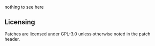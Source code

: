 nothing to see here

## Licensing

Patches are licensed under GPL-3.0 unless otherwise noted in the patch header.

<!---

# narashite

A server software, fork of [Pufferfish](https://github.com/pufferfish-gg/Pufferfish).

Made for... nothing in particular?

## Building

`./gradle createReobfPaperJar` if you just want a paperclip jar file to use.

## Contributing

there wont be new contributors so ill leave this blank xd too lazy

-->
